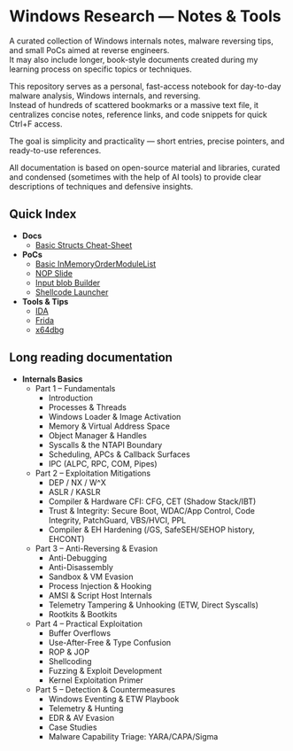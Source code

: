 # Windows Research — Notes & Tools

A curated collection of Windows internals notes, malware reversing tips, and small PoCs aimed at reverse engineers.  
It may also include longer, book-style documents created during my learning process on specific topics or techniques.  

This repository serves as a personal, fast-access notebook for day-to-day malware analysis, Windows internals, and reversing.  
Instead of hundreds of scattered bookmarks or a massive text file, it centralizes concise notes, reference links, and code snippets for quick Ctrl+F access.  

The goal is simplicity and practicality — short entries, precise pointers, and ready-to-use references.  

All documentation is based on open-source material and libraries, curated and condensed (sometimes with the help of AI tools) to provide clear descriptions of techniques and defensive insights.


## Quick Index


  - **Docs**
    - [Basic Structs Cheat-Sheet](./docs/structs.md)
  - **PoCs**
    - [Basic InMemoryOrderModuleList](./pocs/libsfrompe.md)
    - [NOP Slide](./pocs/nopslide.md)
    - [Input blob Builder](./pocs/blobbuilder.md)
    - [Shellcode Launcher](./pocs/shellcodelauncher.md)
  - **Tools & Tips**
    - [IDA](./tools/ida/ida.md)
    - [Frida](./tools/frida/frida.md)
    - [x64dbg](./tools/x64dbg/x64dbg.md)

## Long reading documentation

  - **Internals Basics**
    - Part 1 – Fundamentals
        - Introduction
        - Processes & Threads
        - Windows Loader & Image Activation
        - Memory & Virtual Address Space
        - Object Manager & Handles
        - Syscalls & the NTAPI Boundary
        - Scheduling, APCs & Callback Surfaces
        - IPC (ALPC, RPC, COM, Pipes)
    - Part 2 – Exploitation Mitigations
        - DEP / NX / W^X
        - ASLR / KASLR
        - Compiler & Hardware CFI: CFG, CET (Shadow Stack/IBT)
        - Trust & Integrity: Secure Boot, WDAC/App Control, Code Integrity, PatchGuard, VBS/HVCI, PPL
        - Compiler & EH Hardening (/GS, SafeSEH/SEHOP history, EHCONT)
    - Part 3 – Anti-Reversing & Evasion
        - Anti-Debugging
        - Anti-Disassembly
        - Sandbox & VM Evasion
        - Process Injection & Hooking
        - AMSI & Script Host Internals
        - Telemetry Tampering & Unhooking (ETW, Direct Syscalls)
        - Rootkits & Bootkits
    - Part 4 – Practical Exploitation
        - Buffer Overflows
        - Use-After-Free & Type Confusion
        - ROP & JOP
        - Shellcoding
        - Fuzzing & Exploit Development
        - Kernel Exploitation Primer
    - Part 5 – Detection & Countermeasures
        - Windows Eventing & ETW Playbook
        - Telemetry & Hunting
        - EDR & AV Evasion
        - Case Studies
        - Malware Capability Triage: YARA/CAPA/Sigma



